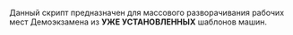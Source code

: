 Данный скрипт предназначен для массового разворачивания рабочих мест Демоэкзамена из **УЖЕ УСТАНОВЛЕННЫХ** шаблонов машин.

